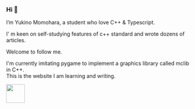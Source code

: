 ### Hi 👋 

I’m Yukino Momohara, a student who love C++ & Typescript.

I' m keen on self-studying features of c++ standard and wrote dozens of articles.

Welcome to follow me.


I'm currently imitating pygame to implement a graphics library called mclib in C++.  
This is the website I am learning and writing.
<p>
    <a href="https://iamyukino.github.io/">
        <img height="50" src="https://iamyukino.github.io/index/images/igloo-logo.png">
    </a>
</p>
